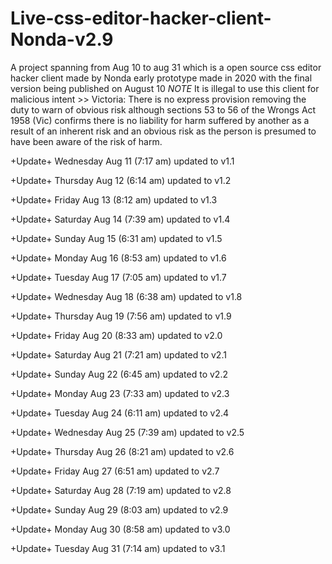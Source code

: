 # Live-css-editor-hacker-client-Nonda-v2.9
A project spanning from Aug 10 to aug 31 which is a open source css editor hacker client made by Nonda early prototype made in 2020 with the final version being published on August 10 *NOTE* It is illegal to use this client for malicious intent >> Victoria: There is no express provision removing the duty to warn of obvious risk although sections 53 to 56 of the Wrongs Act 1958 (Vic) confirms there is no liability for harm suffered by another as a result of an inherent risk and an obvious risk as the person is presumed to have been aware of the risk of harm. 

+Update+ Wednesday Aug 11 (7:17 am) updated to v1.1

+Update+ Thursday Aug 12 (6:14 am) updated to v1.2

+Update+ Friday Aug 13 (8:12 am) updated to v1.3

+Update+ Saturday Aug 14 (7:39 am) updated to v1.4

+Update+ Sunday Aug 15 (6:31 am) updated to v1.5

+Update+ Monday Aug 16 (8:53 am) updated to v1.6

+Update+ Tuesday Aug 17 (7:05 am) updated to v1.7

+Update+ Wednesday Aug 18 (6:38 am) updated to v1.8

+Update+ Thursday Aug 19 (7:56 am) updated to v1.9

+Update+ Friday Aug 20 (8:33 am) updated to v2.0

+Update+ Saturday Aug 21 (7:21 am) updated to v2.1

+Update+ Sunday Aug 22 (6:45 am) updated to v2.2

+Update+ Monday Aug 23 (7:33 am) updated to v2.3

+Update+ Tuesday Aug 24 (6:11 am) updated to v2.4

+Update+ Wednesday Aug 25 (7:39 am) updated to v2.5

+Update+ Thursday Aug 26 (8:21 am) updated to v2.6

+Update+ Friday Aug 27 (6:51 am) updated to v2.7

+Update+ Saturday Aug 28 (7:19 am) updated to v2.8

+Update+ Sunday Aug 29 (8:03 am) updated to v2.9

+Update+ Monday Aug 30 (8:58 am) updated to v3.0

+Update+ Tuesday Aug 31 (7:14 am) updated to v3.1
